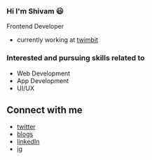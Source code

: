 ### Hi I'm Shivam :smiley:
Frontend Developer
  - currently working at [twimbit](https://twimbit.com/)
### Interested and pursuing skills related to
  - Web Development
  - App Development
  - UI/UX

## Connect with me
 - [twitter](https://twitter.com/_toxic_smiley)
 - [blogs](https://dev.to/smileyshivam)
 - [linkedIn](https://www.linkedin.com/in/shivam-kumar-1312771b5/)
 - [ig](https://www.instagram.com/_toxic_smiley/)
